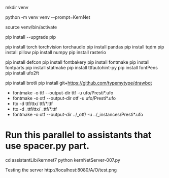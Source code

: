 
mkdir venv

python -m venv venv --prompt=KernNet

source venv/bin/activate

pip install --upgrade pip

pip install torch torchvision torchaudio
pip install pandas
pip install tqdm
pip install pillow
pip install numpy
pip install rasterio

pip install defcon
pip install fontbakery
pip install fontmake
pip install fontparts
pip install statmake
pip install ttfautohint-py
pip install fontPens
pip install ufo2ft

pip install brotli
pip install git+https://github.com/typemytype/drawbot

* fontmake -o ttf --output-dir ttf -u ufo/Presti*.ufo
* fontmake -o otf --output-dir otf -u ufo/Presti*.ufo
* ttx -d ttf/ttx/ ttf/*.ttf
* ttx -d _ttf/ttx/ _ttf/*.ttf
* fontmake -o otf --output-dir ../_otf/ -u ../_instances/Presti*.ufo

# Run this parallel to assistants that use spacer.py part.
cd assistantLib/kernnet7
python kernNetServer-007.py

Testing the server
http://localhost:8080/A/O/test.png
